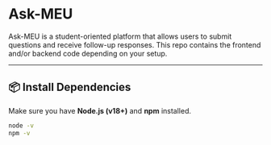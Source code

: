 # Ask-MEU

Ask-MEU is a student-oriented platform that allows users to submit questions and receive follow-up responses. This repo contains the frontend and/or backend code depending on your setup.

---

## 📦 Install Dependencies

Make sure you have **Node.js (v18+)** and **npm** installed.

```bash
node -v
npm -v
